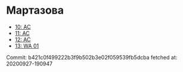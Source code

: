 # Мартазова
- [10: AC](10.md)
- [11: AC](11.md)
- [12: AC](12.md)
- [13: WA 01](13.md)

Commit: b421c0f499222b3f9b502b3e02f059539fb5dcba
 fetched at: 20200927-190947
